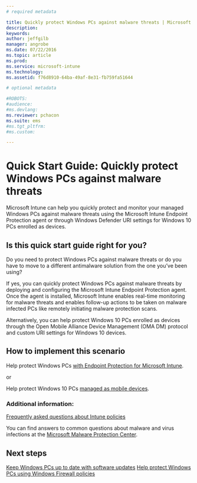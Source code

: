 ```yaml
---
# required metadata

title: Quickly protect Windows PCs against malware threats | Microsoft Intune
description:
keywords:
author: jeffgilb
manager: angrobe
ms.date: 07/22/2016
ms.topic: article
ms.prod:
ms.service: microsoft-intune
ms.technology:
ms.assetid: f76d8910-64ba-49af-8e31-fb759fa51644

# optional metadata

#ROBOTS:
#audience:
#ms.devlang:
ms.reviewer: pchacon
ms.suite: ems
#ms.tgt_pltfrm:
#ms.custom:

---
```


# Quick Start Guide: Quickly protect Windows PCs against malware threats
Microsoft Intune can help you quickly protect and monitor your managed Windows PCs against malware threats using the Microsoft Intune Endpoint Protection agent or through Windows Defender URI settings for Windows 10 PCs enrolled as devices.

## Is this quick start guide right for you?
Do you need to protect Windows PCs against malware threats or do you have to move to a different antimalware solution from the one you’ve been using?

If yes, you can quickly protect Windows PCs against malware threats by deploying and configuring the Microsoft Intune Endpoint Protection agent. Once the agent is installed, Microsoft Intune enables real-time monitoring for malware threats and enables follow-up actions to be taken on malware infected PCs like remotely initiating malware protection scans.

Alternatively, you can help protect Windows 10 PCs enrolled as devices through the Open Mobile Alliance Device Management (OMA DM) protocol and custom URI settings for Windows 10 devices.

## How to implement this scenario
Help protect Windows PCs [with Endpoint Protection for Microsoft Intune](/intune/deployuse/help-secure-windows-pcs-with-endpoint-protection-for-microsoft-intune).

or

Help protect Windows 10 PCs [managed as mobile devices](/intune/deployuse/windows-10-policy-settings-in-microsoft-intune).


### Additional information:
[Frequently asked questions about Intune policies](intune/deployuse/manage-settings-and-features-on-your-devices-with-microsoft-intune-policies#frequently-asked-questions-about-intune-policies)

You can find answers to common questions about malware and virus infections at the [Microsoft Malware Protection Center](https://www.microsoft.com/security/portal/mmpc/).


## Next steps
[Keep Windows PCs up to date with software updates](intune/deployuse/keep-windows-pcs-up-to-date-with-software-updates-in-microsoft-intune)
[Help protect Windows PCs using Windows Firewall policies](/intune/deployuse/help-protect-windows-pcs-using-windows-firewall-policies-in-microsoft-intune)
